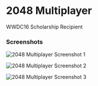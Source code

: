 # 2048 Multiplayer
WWDC16 Scholarship Recipient

### Screenshots

![2048 Multiplayer Screenshot 1](https://github.com/vegather/2048-Multiplayer/Screenshots/IMG_0785.jpg")

![2048 Multiplayer Screenshot 2](https://github.com/vegather/2048-Multiplayer/Screenshots/IMG_0786.jpg")

![2048 Multiplayer Screenshot 3](https://github.com/vegather/2048-Multiplayer/Screenshots/IMG_0780.jpg")
